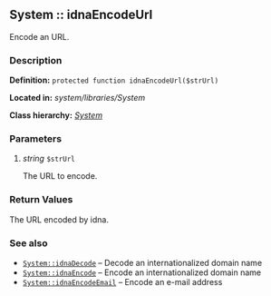 
System :: idnaEncodeUrl
-------------------------------------------

Encode an URL.


### Description ###

**Definition:** `protected function idnaEncodeUrl($strUrl)`

**Located in:** *system/libraries/System*

**Class hierarchy:** *[System](../System.md)*


### Parameters ###

1. *string* `$strUrl`

	The URL to encode.


### Return Values ###

The URL encoded by idna.


### See also ###

- [`System::idnaDecode`](idnaDecode.md) – Decode an internationalized domain name
- [`System::idnaEncode`](idnaEncode.md) – Encode an internationalized domain name
- [`System::idnaEncodeEmail`](idnaEncodeEmail.md) – Encode an e-mail address